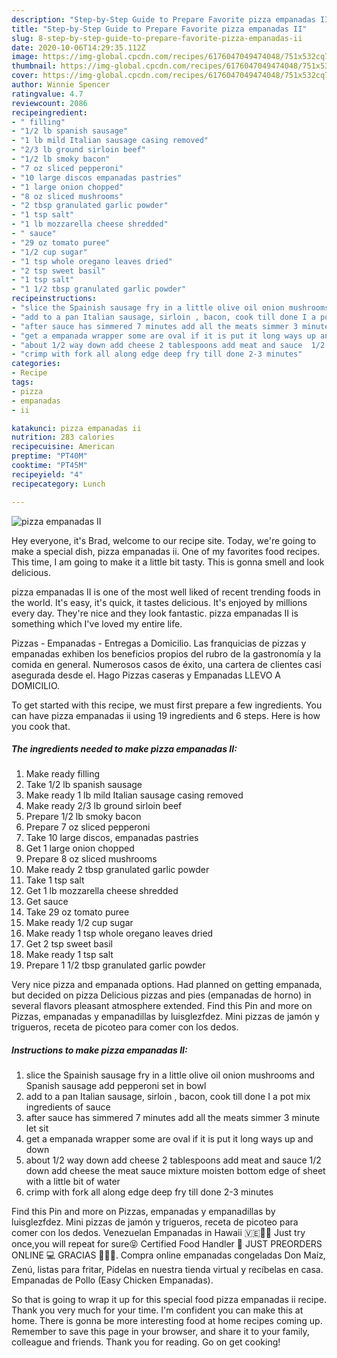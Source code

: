 ```yaml
---
description: "Step-by-Step Guide to Prepare Favorite pizza empanadas II"
title: "Step-by-Step Guide to Prepare Favorite pizza empanadas II"
slug: 8-step-by-step-guide-to-prepare-favorite-pizza-empanadas-ii
date: 2020-10-06T14:29:35.112Z
image: https://img-global.cpcdn.com/recipes/6176047049474048/751x532cq70/pizza-empanadas-ii-recipe-main-photo.jpg
thumbnail: https://img-global.cpcdn.com/recipes/6176047049474048/751x532cq70/pizza-empanadas-ii-recipe-main-photo.jpg
cover: https://img-global.cpcdn.com/recipes/6176047049474048/751x532cq70/pizza-empanadas-ii-recipe-main-photo.jpg
author: Winnie Spencer
ratingvalue: 4.7
reviewcount: 2086
recipeingredient:
- " filling"
- "1/2 lb spanish sausage"
- "1 lb mild Italian sausage casing removed"
- "2/3 lb ground sirloin beef"
- "1/2 lb smoky bacon"
- "7 oz sliced pepperoni"
- "10 large discos empanadas pastries"
- "1 large onion chopped"
- "8 oz sliced mushrooms"
- "2 tbsp granulated garlic powder"
- "1 tsp salt"
- "1 lb mozzarella cheese shredded"
- " sauce"
- "29 oz tomato puree"
- "1/2 cup sugar"
- "1 tsp whole oregano leaves dried"
- "2 tsp sweet basil"
- "1 tsp salt"
- "1 1/2 tbsp granulated garlic powder"
recipeinstructions:
- "slice the Spainish sausage fry in a little olive oil onion mushrooms and Spanish sausage add pepperoni set in bowl"
- "add to a pan Italian sausage, sirloin , bacon, cook till done I a pot mix ingredients of sauce"
- "after sauce has simmered 7 minutes add all the meats simmer 3 minute let sit"
- "get a empanada wrapper some are oval if it is put it long ways up and down"
- "about 1/2 way down add cheese 2 tablespoons add meat and sauce  1/2 down add cheese the meat sauce mixture moisten bottom edge of sheet with a little bit of water"
- "crimp with fork all along edge deep fry till done 2-3 minutes"
categories:
- Recipe
tags:
- pizza
- empanadas
- ii

katakunci: pizza empanadas ii 
nutrition: 283 calories
recipecuisine: American
preptime: "PT40M"
cooktime: "PT45M"
recipeyield: "4"
recipecategory: Lunch

---
```



![pizza empanadas II](https://img-global.cpcdn.com/recipes/6176047049474048/751x532cq70/pizza-empanadas-ii-recipe-main-photo.jpg)

Hey everyone, it's Brad, welcome to our recipe site. Today, we're going to make a special dish, pizza empanadas ii. One of my favorites food recipes. This time, I am going to make it a little bit tasty. This is gonna smell and look delicious.

pizza empanadas II is one of the most well liked of recent trending foods in the world. It's easy, it's quick, it tastes delicious. It's enjoyed by millions every day. They're nice and they look fantastic. pizza empanadas II is something which I've loved my entire life.

Pizzas - Empanadas - Entregas a Domicilio. Las franquicias de pizzas y empanadas exhiben los beneficios propios del rubro de la gastronomía y la comida en general. Numerosos casos de éxito, una cartera de clientes casi asegurada desde el. Hago Pizzas caseras y Empanadas LLEVO A DOMICILIO.


To get started with this recipe, we must first prepare a few ingredients. You can have pizza empanadas ii using 19 ingredients and 6 steps. Here is how you cook that.

<!--inarticleads1-->

##### The ingredients needed to make pizza empanadas II:

1. Make ready  filling
1. Take 1/2 lb spanish sausage
1. Make ready 1 lb mild Italian sausage casing removed
1. Make ready 2/3 lb ground sirloin beef
1. Prepare 1/2 lb smoky bacon
1. Prepare 7 oz sliced pepperoni
1. Take 10 large discos, empanadas pastries
1. Get 1 large onion chopped
1. Prepare 8 oz sliced mushrooms
1. Make ready 2 tbsp granulated garlic powder
1. Take 1 tsp salt
1. Get 1 lb mozzarella cheese shredded
1. Get  sauce
1. Take 29 oz tomato puree
1. Make ready 1/2 cup sugar
1. Make ready 1 tsp whole oregano leaves dried
1. Get 2 tsp sweet basil
1. Make ready 1 tsp salt
1. Prepare 1 1/2 tbsp granulated garlic powder


Very nice pizza and empanada options. Had planned on getting empanada, but decided on pizza Delicious pizzas and pies (empanadas de horno) in several flavors pleasant atmosphere extended. Find this Pin and more on Pizzas, empanadas y empanadillas by luisglezfdez. Mini pizzas de jamón y trigueros, receta de picoteo para comer con los dedos. 

<!--inarticleads2-->

##### Instructions to make pizza empanadas II:

1. slice the Spainish sausage fry in a little olive oil onion mushrooms and Spanish sausage add pepperoni set in bowl
1. add to a pan Italian sausage, sirloin , bacon, cook till done I a pot mix ingredients of sauce
1. after sauce has simmered 7 minutes add all the meats simmer 3 minute let sit
1. get a empanada wrapper some are oval if it is put it long ways up and down
1. about 1/2 way down add cheese 2 tablespoons add meat and sauce  1/2 down add cheese the meat sauce mixture moisten bottom edge of sheet with a little bit of water
1. crimp with fork all along edge deep fry till done 2-3 minutes


Find this Pin and more on Pizzas, empanadas y empanadillas by luisglezfdez. Mini pizzas de jamón y trigueros, receta de picoteo para comer con los dedos. Venezuelan Empanadas in Hawaii 🇻🇪🤙🏽 Just try once,you will repeat for sure😝 Certified Food Handler 📄 JUST PREORDERS ONLINE 💻 GRACIAS 🙏🏾😘. Compra online empanadas congeladas Don Maíz, Zenú, listas para fritar, Pídelas en nuestra tienda virtual y recíbelas en casa. Empanadas de Pollo (Easy Chicken Empanadas). 

So that is going to wrap it up for this special food pizza empanadas ii recipe. Thank you very much for your time. I'm confident you can make this at home. There is gonna be more interesting food at home recipes coming up. Remember to save this page in your browser, and share it to your family, colleague and friends. Thank you for reading. Go on get cooking!
